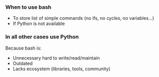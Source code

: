 ### When to use bash
* To store list of simple commands (no ifs, no cycles, no variables...)
* If Python is not available

### In all other cases use Python
Because bash is:
* Unnecessary hard to write/read/maintain
* Outdated
* Lacks ecosystem (libraries, tools, community)
